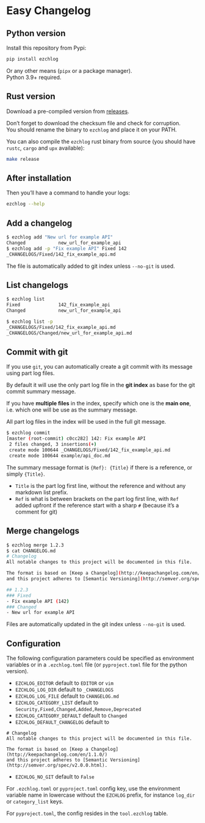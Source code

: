 Easy Changelog
==============

Python version
--------------

Install this repository from Pypi:
```sh
pip install ezchlog
```
Or any other means (`pipx` or a package manager).  
Python 3.9+ required.

Rust version
------------

Download a pre-compiled version from [releases](https://gitlab.com/jrdasm/ezchlog/-/releases).

Don’t forget to download the checksum file and check for corruption.  
You should rename the binary to `ezchlog` and place it on your PATH.

You can also compile the `ezchlog` rust binary from source (you should have `rustc`, `cargo` and `upx` available):
```sh
make release
```

After installation
------------------

Then you’ll have a command to handle your logs:
```sh
ezchlog --help
```

Add a changelog
---------------

```sh
$ ezchlog add "New url for example API"
Changed            new_url_for_example_api
$ ezchlog add -p "Fix example API" Fixed 142
_CHANGELOGS/Fixed/142_fix_example_api.md
```

The file is automatically added to git index unless `--no-git` is used.

List changelogs
---------------

```sh
$ ezchlog list
Fixed              142_fix_example_api
Changed            new_url_for_example_api
```

```sh
$ ezchlog list -p
_CHANGELOGS/Fixed/142_fix_example_api.md
_CHANGELOGS/Changed/new_url_for_example_api.md
```

Commit with git
---------------

If you use `git`, you can automatically create a git commit with its message using part log files.

By default it will use the only part log file in the **git index** as base for the git commit summary message.

If you have **multiple files** in the index, specify which one is the **main one**, i.e. which one will be use as the summary message.

All part log files in the index will be used in the full git message.

```sh
$ ezchlog commit
[master (root-commit) c0cc282] 142: Fix example API
 2 files changed, 3 insertions(+)
 create mode 100644 _CHANGELOGS/Fixed/142_fix_example_api.md
 create mode 100644 example/api_doc.md
```

The summary message format is `{Ref}: {Title}` if there is a reference, or simply `{Title}`.

- `Title` is the part log first line, without the reference and without any markdown list prefix.
- `Ref` is what is between brackets on the part log first line, with `Ref ` added upfront if the reference start with a sharp `#` (because it’s a comment for git)

Merge changelogs
----------------

```sh
$ ezchlog merge 1.2.3
$ cat CHANGELOG.md
# Changelog
All notable changes to this project will be documented in this file.

The format is based on [Keep a Changelog](http://keepachangelog.com/en/1.1.0/)
and this project adheres to [Semantic Versioning](http://semver.org/spec/v2.0.0.html).

## 1.2.3
### Fixed
- Fix example API (142)
### Changed
- New url for example API
```

Files are automatically updated in the git index unless `--no-git` is used.

Configuration
-------------

The following configuration parameters could be specified as environment variables or in a `.ezchlog.toml` file (or `pyproject.toml` file for the python version).

- `EZCHLOG_EDITOR` default to `EDITOR` or `vim`
- `EZCHLOG_LOG_DIR` default to `_CHANGELOGS`
- `EZCHLOG_LOG_FILE` default to `CHANGELOG.md`
- `EZCHLOG_CATEGORY_LIST` default to `Security,Fixed,Changed,Added,Remove,Deprecated`
- `EZCHLOG_CATEGORY_DEFAULT` default to `Changed`
- `EZCHLOG_DEFAULT_CHANGELOG` default to  
```
# Changelog
All notable changes to this project will be documented in this file.

The format is based on [Keep a Changelog](http://keepachangelog.com/en/1.1.0/)
and this project adheres to [Semantic Versioning](http://semver.org/spec/v2.0.0.html).
```
- `EZCHLOG_NO_GIT` default to `False`

For `.ezchlog.toml` or `pyproject.toml` config key, use the environment variable name in lowercase without the `EZCHLOG` prefix, for instance `log_dir` or `category_list` keys.

For `pyproject.toml`, the config resides in the `tool.ezchlog` table.

